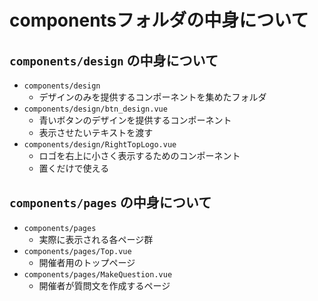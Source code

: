 # componentsフォルダの中身について

## `components/design` の中身について
- `components/design`
  - デザインのみを提供するコンポーネントを集めたフォルダ
- `components/design/btn_design.vue`
  - 青いボタンのデザインを提供するコンポーネント
  - 表示させたいテキストを渡す
- `components/design/RightTopLogo.vue`
  - ロゴを右上に小さく表示するためのコンポーネント
  - 置くだけで使える

## `components/pages` の中身について
- `components/pages`
  - 実際に表示される各ページ群
- `components/pages/Top.vue`
  - 開催者用のトップページ
- `components/pages/MakeQuestion.vue`
  - 開催者が質問文を作成するページ
